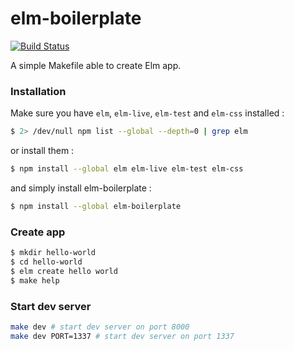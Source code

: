 elm-boilerplate
================
[![Build Status](https://travis-ci.org/guillaumearm/elm-boilerplate.svg?branch=master)](https://travis-ci.org/guillaumearm/elm-boilerplate)

A simple Makefile able to create Elm app.

### Installation
Make sure you have `elm`, `elm-live`, `elm-test` and `elm-css` installed :

```bash
$ 2> /dev/null npm list --global --depth=0 | grep elm
```

or install them :

```bash
$ npm install --global elm elm-live elm-test elm-css
```

and simply install elm-boilerplate :
```bash
$ npm install --global elm-boilerplate
```

### Create app
```bash
$ mkdir hello-world
$ cd hello-world
$ elm create hello world
$ make help
```

### Start dev server
```bash
make dev # start dev server on port 8000
make dev PORT=1337 # start dev server on port 1337
```
